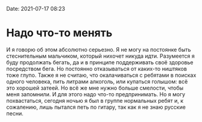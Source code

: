Date: 2021-07-17 08:23

# Надо что-то менять

И я говорю об этом абсолютно серьезно. Я не могу на постоянке быть стеснительным мальчиком, который нихочет никуда идти. Разумеется я буду продолжать бегать, да и в принципе поддерживать своё здоровье посредством бега. Но постоянно отказываться от каких-то ништяков тоже глупо. Также я не считаю, что окалачиваться с ребятами в поисках одного человека, пить литрами алкоголь, или купаться голышом: всё это хорошей затеей. Но всё же мне нужно больше смелости, чтобы меня запомнили. И для этого надо что-то предпринимать.
 Но я могу похвастаться, сегодня ночью я был в группе нормальных ребят и, к сожалению, лишь пытался петь по гитару, так как я не знаю русские песни.